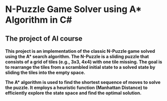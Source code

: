 <h1>N-Puzzle Game Solver using A* Algorithm in C#</h1>
<h2>The project of AI course</h2>
<h4>This project is an implementation of the classic N-Puzzle game solved using the A* search algorithm.
  The N-Puzzle is a sliding puzzle that consists of a grid of tiles (e.g., 3x3, 4x4) with one tile missing. The goal is to rearrange the tiles from a scrambled initial state to a solved state by sliding the tiles into the empty space.

The A* algorithm is used to find the shortest sequence of moves to solve the puzzle.
It employs a heuristic function (Manhattan Distance) to efficiently explore the state space and find the optimal solution.</h4>
